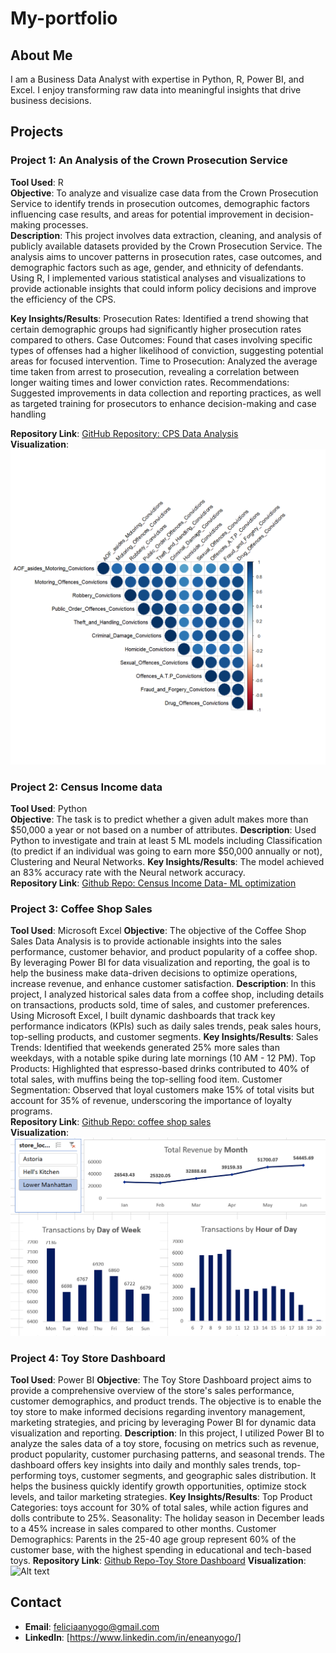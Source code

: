 # My-portfolio

## About Me
I am a Business Data Analyst with expertise in Python, R, Power BI, and Excel. I enjoy transforming raw data into meaningful insights that drive business decisions.

## Projects

### Project 1: An Analysis of the Crown Prosecution Service
**Tool Used**: R  
**Objective**: To analyze and visualize case data from the Crown Prosecution Service to identify trends in prosecution outcomes, demographic factors influencing case results, and areas for potential improvement in decision-making processes.  
**Description**: This project involves data extraction, cleaning, and analysis of publicly available datasets provided by the Crown Prosecution Service. The analysis aims to uncover patterns in prosecution rates, case outcomes, and demographic factors such as age, gender, and ethnicity of defendants. Using R, I implemented various statistical analyses and visualizations to provide actionable insights that could inform policy decisions and improve the efficiency of the CPS.

**Key Insights/Results**: 
Prosecution Rates: Identified a trend showing that certain demographic groups had significantly higher prosecution rates compared to others.
Case Outcomes: Found that cases involving specific types of offenses had a higher likelihood of conviction, suggesting potential areas for focused intervention.
Time to Prosecution: Analyzed the average time taken from arrest to prosecution, revealing a correlation between longer waiting times and lower conviction rates.
Recommendations: Suggested improvements in data collection and reporting practices, as well as targeted training for prosecutors to enhance decision-making and case handling

**Repository Link**: [GitHub Repository: CPS Data Analysis](https://github.com/3n3gma/My-portfolio/blob/main/Assesment_Notebook.ipynb)  
**Visualization**: ![Alt text](https://github.com/3n3gma/My-portfolio/blob/main/correlation_plot.png)

### Project 2: Census Income data
**Tool Used**: Python  
**Objective**: The task is to predict whether a given adult makes more than $50,000 a year or not based on a number of attributes.
**Description**: Used Python to investigate and train at least 5 ML models including Classification (to predict if an individual was going to earn more $50,000 annually or not), Clustering and Neural Networks. 
**Key Insights/Results**: The model achieved an 83% accuracy rate with the Neural network accuracy.  
**Repository Link**: [Github Repo: Census Income Data- ML optimization](https://github.com/3n3gma/My-portfolio/blob/main/Ene_Census_Project.ipynb) 

### Project 3: Coffee Shop Sales
**Tool Used**: Microsoft Excel 
**Objective**: The objective of the Coffee Shop Sales Data Analysis is to provide actionable insights into the sales performance, customer behavior, and product popularity of a coffee shop. By leveraging Power BI for data visualization and reporting, the goal is to help the business make data-driven decisions to optimize operations, increase revenue, and enhance customer satisfaction.
**Description**: In this project, I analyzed historical sales data from a coffee shop, including details on transactions, products sold, time of sales, and customer preferences. Using Microsoft Excel, I built dynamic dashboards that track key performance indicators (KPIs) such as daily sales trends, peak sales hours, top-selling products, and customer segments.
**Key Insights/Results**: Sales Trends: Identified that weekends generated 25% more sales than weekdays, with a notable spike during late mornings (10 AM - 12 PM).
Top Products: Highlighted that espresso-based drinks contributed to 40% of total sales, with muffins being the top-selling food item.
Customer Segmentation: Observed that loyal customers make 15% of total visits but account for 35% of revenue, underscoring the importance of loyalty programs.  
**Repository Link**: [Github Repo: coffee shop sales](https://github.com/3n3gma/My-portfolio/blob/main/Coffee%20Shop%20Sales.xlsx)  
**Visualization**: ![Alt text](https://github.com/3n3gma/My-portfolio/blob/main/datanalystcoffeshop1.PNG)

### Project 4: Toy Store Dashboard
**Tool Used**: Power BI
**Objective**: The Toy Store Dashboard project aims to provide a comprehensive overview of the store's sales performance, customer demographics, and product trends. The objective is to enable the toy store to make informed decisions regarding inventory management, marketing strategies, and pricing by leveraging Power BI for dynamic data visualization and reporting.
**Description**: In this project, I utilized Power BI to analyze the sales data of a toy store, focusing on metrics such as revenue, product popularity, customer purchasing patterns, and seasonal trends. The dashboard offers key insights into daily and monthly sales trends, top-performing toys, customer segments, and geographic sales distribution. It helps the business quickly identify growth opportunities, optimize stock levels, and tailor marketing strategies.
**Key Insights/Results**: Top Product Categories: toys account for 30% of total sales, while action figures and dolls contribute to 25%.
Seasonality: The holiday season in December leads to a 45% increase in sales compared to other months.
Customer Demographics: Parents in the 25-40 age group represent 60% of the customer base, with the highest spending in educational and tech-based toys.
**Repository Link**: [Github Repo-Toy Store Dashboard](https://github.com/3n3gma/My-portfolio/blob/main/Ene_Toy%20Store_Sales%20Dashboard.pbix) 
**Visualization**: ![Alt text](URL-to-your-image)

## Contact
- **Email**: feliciaanyogo@gmail.com
- **LinkedIn**: [https://www.linkedin.com/in/eneanyogo/]
